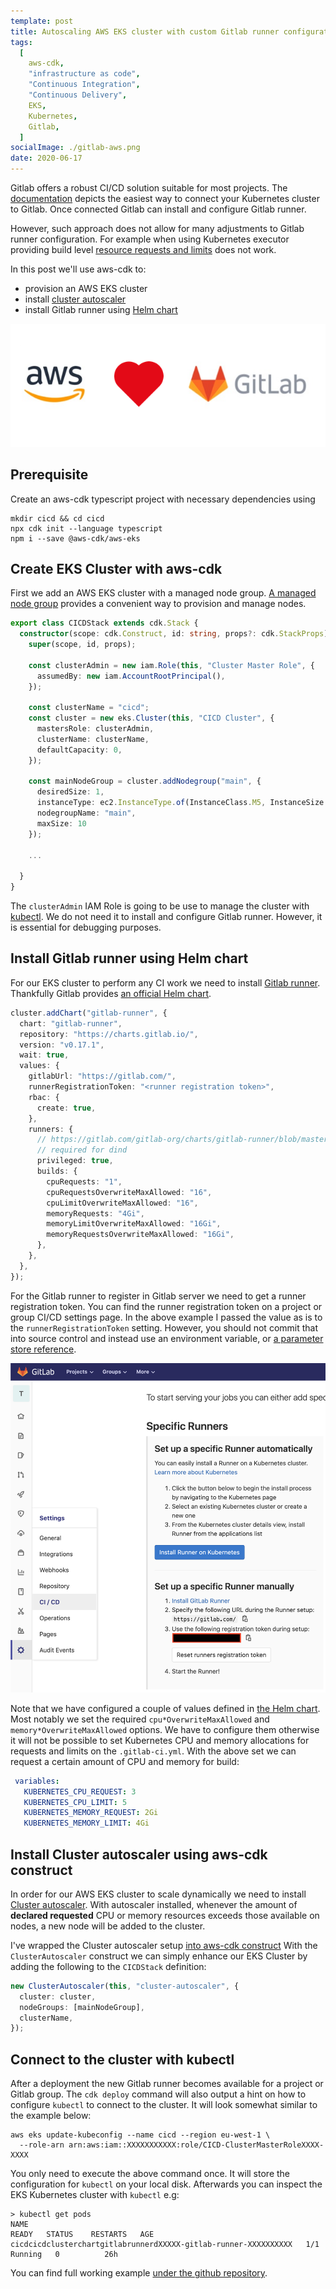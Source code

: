 ```yaml
---
template: post
title: Autoscaling AWS EKS cluster with custom Gitlab runner configuration
tags:
  [
    aws-cdk,
    "infrastructure as code",
    "Continuous Integration",
    "Continuous Delivery",
    EKS,
    Kubernetes,
    Gitlab,
  ]
socialImage: ./gitlab-aws.png
date: 2020-06-17
---
```


Gitlab offers a robust CI/CD solution suitable for most projects.
The [documentation](https://docs.gitlab.com/ee/user/project/clusters/add_remove_clusters.html) depicts the easiest way to connect your Kubernetes cluster to Gitlab.
Once connected Gitlab can install and configure Gitlab runner.

However, such approach does not allow for many adjustments to Gitlab runner configuration.
For example when using Kubernetes executor providing build level [resource requests and limits](https://docs.gitlab.com/runner/executors/kubernetes.html#overwriting-build-resources) does not work.

In this post we'll use aws-cdk to:

- provision an AWS EKS cluster
- install [cluster autoscaler](https://docs.aws.amazon.com/eks/latest/userguide/cluster-autoscaler.html)
- install Gitlab runner using [Helm chart](https://docs.gitlab.com/runner/install/kubernetes.html)

![](./gitlab-aws.png)

## Prerequisite

Create an aws-cdk typescript project with necessary dependencies using

```shell
mkdir cicd && cd cicd
npx cdk init --language typescript
npm i --save @aws-cdk/aws-eks
```

## Create EKS Cluster with aws-cdk

First we add an AWS EKS cluster with a managed node group.
[A managed node group](https://docs.aws.amazon.com/eks/latest/userguide/managed-node-groups.html) provides a convenient way to provision and manage nodes.

```typescript
export class CICDStack extends cdk.Stack {
  constructor(scope: cdk.Construct, id: string, props?: cdk.StackProps) {
    super(scope, id, props);

    const clusterAdmin = new iam.Role(this, "Cluster Master Role", {
      assumedBy: new iam.AccountRootPrincipal(),
    });

    const clusterName = "cicd";
    const cluster = new eks.Cluster(this, "CICD Cluster", {
      mastersRole: clusterAdmin,
      clusterName: clusterName,
      defaultCapacity: 0,
    });

    const mainNodeGroup = cluster.addNodegroup("main", {
      desiredSize: 1,
      instanceType: ec2.InstanceType.of(InstanceClass.M5, InstanceSize.XLARGE2),
      nodegroupName: "main",
      maxSize: 10
    });

    ...

  }
}
```

The `clusterAdmin` IAM Role is going to be use to manage the cluster with [kubectl](https://kubernetes.io/docs/tasks/tools/install-kubectl/).
We do not need it to install and configure Gitlab runner. However, it is essential for debugging purposes.

## Install Gitlab runner using Helm chart

For our EKS cluster to perform any CI work we need to install [Gitlab runner](https://docs.gitlab.com/runner/install/kubernetes.html).
Thankfully Gitlab provides [an official Helm chart](https://charts.gitlab.io/).

```typescript
cluster.addChart("gitlab-runner", {
  chart: "gitlab-runner",
  repository: "https://charts.gitlab.io/",
  version: "v0.17.1",
  wait: true,
  values: {
    gitlabUrl: "https://gitlab.com/",
    runnerRegistrationToken: "<runner registration token>",
    rbac: {
      create: true,
    },
    runners: {
      // https://gitlab.com/gitlab-org/charts/gitlab-runner/blob/master/values.yaml
      // required for dind
      privileged: true,
      builds: {
        cpuRequests: "1",
        cpuRequestsOverwriteMaxAllowed: "16",
        cpuLimitOverwriteMaxAllowed: "16",
        memoryRequests: "4Gi",
        memoryLimitOverwriteMaxAllowed: "16Gi",
        memoryRequestsOverwriteMaxAllowed: "16Gi",
      },
    },
  },
});
```

For the Gitlab runner to register in Gitlab server we need to get a runner registration token.
You can find the runner registration token on a project or group CI/CD settings page.
In the above example I passed the value as is to the `runnerRegistrationToken` setting.
However, you should not commit that into source control and instead use an environment variable,
or [a parameter store reference](https://docs.aws.amazon.com/cdk/latest/guide/get_ssm_value.html).

![runner registration token](./registration-token.png)

Note that we have configured a couple of values defined in [the Helm chart](https://gitlab.com/gitlab-org/charts/gitlab-runner/blob/master/values.yaml).
Most notably we set the required `cpu*OverwriteMaxAllowed` and `memory*OverwriteMaxAllowed` options.
We have to configure them otherwise it will not be possible to set Kubernetes CPU and memory allocations for requests and limits on the `.gitlab-ci.yml`.
With the above set we can request a certain amount of CPU and memory for build:

```yaml
 variables:
   KUBERNETES_CPU_REQUEST: 3
   KUBERNETES_CPU_LIMIT: 5
   KUBERNETES_MEMORY_REQUEST: 2Gi
   KUBERNETES_MEMORY_LIMIT: 4Gi
```

## Install Cluster autoscaler using aws-cdk construct

In order for our AWS EKS cluster to scale dynamically we need to install [Cluster autoscaler](https://docs.aws.amazon.com/eks/latest/userguide/cluster-autoscaler.html).
With autoscaler installed, whenever the amount of **declared requested** CPU or memory resources exceeds those available on nodes, a new node will be added to the cluster.

I've wrapped the Cluster autoscaler setup [into aws-cdk construct](https://github.com/miensol/miensol.github.io/blob/develop/content/posts/gitlab-ci-kubernetes-cluster/cicd/lib/cluster-autoscaler.ts)
With the `ClusterAutoscaler` construct we can simply enhance our EKS Cluster by adding the following to the `CICDStack` definition:

```typescript
new ClusterAutoscaler(this, "cluster-autoscaler", {
  cluster: cluster,
  nodeGroups: [mainNodeGroup],
  clusterName,
});
```


## Connect to the cluster with kubectl 

After a deployment the new Gitlab runner becomes available for a project or Gitlab group.
The `cdk deploy` command will also output a hint on how to configure `kubectl` to connect to the cluster.
It will look somewhat similar to the example below:

```shell
aws eks update-kubeconfig --name cicd --region eu-west-1 \
  --role-arn arn:aws:iam::XXXXXXXXXXX:role/CICD-ClusterMasterRoleXXXX-XXXX
```

You only need to execute the above command once. It will store the configuration for `kubectl` on your local disk.
Afterwards you can inspect the EKS Kubernetes cluster with `kubectl` e.g:

```shell
> kubectl get pods 
NAME                                                              READY   STATUS    RESTARTS   AGE
cicdcicdclusterchartgitlabrunnerdXXXXX-gitlab-runner-XXXXXXXXXX   1/1     Running   0          26h
```

You can find full working example [under the github repository](http://github.com/miensol/miensol.github.io/blob/develop/content/posts/gitlab-ci-kubernetes-cluster/cicd).
